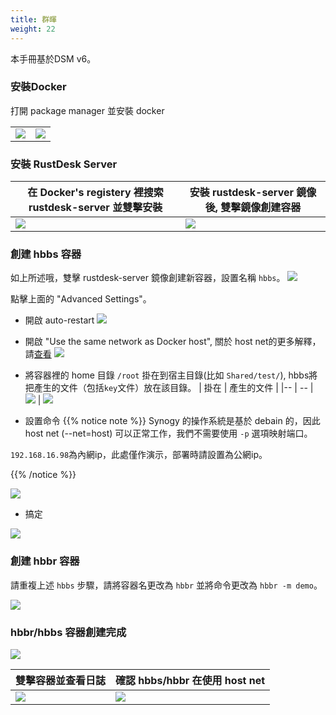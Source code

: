 ```yaml
---
title: 群暉
weight: 22
---
```



本手冊基於DSM v6。

### 安裝Docker

打開 package manager 並安裝 docker

|             |                                                   |
| --------------- | -------------------------------------------------------- |
![](/docs/en/self-host/synogy/images/package-manager.png) | ![](/docs/en/self-host/synogy/images/docker.png)


### 安裝 RustDesk Server

| 在 Docker's registery 裡搜索 rustdesk-server 並雙擊安裝  |   安裝 rustdesk-server 鏡像後, 雙擊鏡像創建容器                                    |
| --------------- | -------------------------------------------------------- |
![](/docs/en/self-host/synogy/images/pull-rustdesk-server.png) | ![](/docs/en/self-host/synogy/images/rustdesk-server-installed.png)


### 創建 hbbs 容器

如上所述哦，雙擊 rustdesk-server 鏡像創建新容器，設置名稱 `hbbs`。
![](/docs/en/self-host/synogy/images/hbbs.png) 

點擊上面的 "Advanced Settings"。

- 開啟 auto-restart
![](/docs/en/self-host/synogy/images/auto-restart.png) 

- 開啟 "Use the same network as Docker host", 關於 host net的更多解釋，請[查看](/docs/zh-tw/self-host/install/#net-host)
![](/docs/en/self-host/synogy/images/host-net.png) 

- 將容器裡的 home 目錄 `/root` 掛在到宿主目錄(比如 `Shared/test/`), hbbs將把產生的文件（包括`key`文件）放在該目錄。
| 掛在 | 產生的文件 |
|-- | -- |
![](/docs/en/self-host/synogy/images/mount.png?width=500px) | ![](/docs/en/self-host/synogy/images/mounted-dir.png?width=300px) 

- 設置命令
{{% notice note %}}
Synogy 的操作系統是基於 debain 的，因此host net (--net=host) 可以正常工作，我們不需要使用 `-p` 選項映射端口。

`192.168.16.98`為內網ip，此處僅作演示，部署時請設置為公網ip。

{{% /notice %}}

![](/docs/en/self-host/synogy/images/hbbs-cmd.png?v2) 

- 搞定
  
![](/docs/en/self-host/synogy/images/hbbs-config.png) 

### 創建 hbbr 容器 

請重複上述 `hbbs` 步驟，請將容器名更改為 `hbbr` 並將命令更改為 `hbbr -m demo`。

![](/docs/en/self-host/synogy/images/hbbr-config.png) 

### hbbr/hbbs 容器創建完成 

![](/docs/en/self-host/synogy/images/containers.png?width=500px)


| 雙擊容器並查看日誌 | 確認 hbbs/hbbr 在使用 host net |
|-- | -- |
![](/docs/en/self-host/synogy/images/log.png?width=500px) | ![](/docs/en/self-host/synogy/images/network-types.png?width=500px)